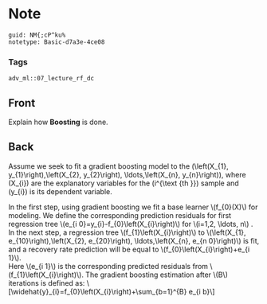 # Note
```
guid: NM{;cP^ku%
notetype: Basic-d7a3e-4ce08
```

### Tags
```
adv_ml::07_lecture_rf_dc
```

## Front
Explain how <b>Boosting</b> is done.

## Back
Assume we seek to fit a gradient boosting model to the
\(\left(X_{1}, y_{1}\right),\left(X_{2}, y_{2}\right),
\ldots,\left(X_{n}, y_{n}\right)\), where \(X_{i}\) are the
explanatory variables for the \(i^{\text {th }}\) sample and
\(y_{i}\) is its dependent variable.
<div>
  In the first step, using gradient boosting we fit a base learner
  \(f_{0}(X)\) for modeling. We define the corresponding prediction
  residuals for first regression tree \(e_{i
  0}=y_{i}-f_{0}\left(X_{i}\right)\) for \(i=1,2, \ldots, n\) . In
  the next step, a regression tree \(f_{1}\left(X_{i}\right)\) to
  \(\left(X_{1}, e_{10}\right),\left(X_{2}, e_{20}\right),
  \ldots,\left(X_{n}, e_{n 0}\right)\) is fit, and a recovery rate
  prediction will be equal to \(f_{0}\left(X_{i}\right)+e_{i 1}\).
  <div>
    Here \(e_{i 1}\) is the corresponding predicted residuals from
    \(f_{1}\left(X_{i}\right)\). The gradient boosting estimation
    after \(B\) iterations is defined as:
    \[\widehat{y}_{i}=f_{0}\left(X_{i}\right)+\sum_{b=1}^{B} e_{i
    b}\]
  </div>
</div>
